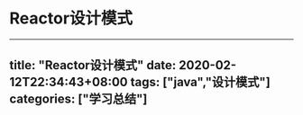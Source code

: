 # Reactor设计模式

---
title: "Reactor设计模式"
date: 2020-02-12T22:34:43+08:00
tags: ["java","设计模式"]
categories: ["学习总结"]
---
